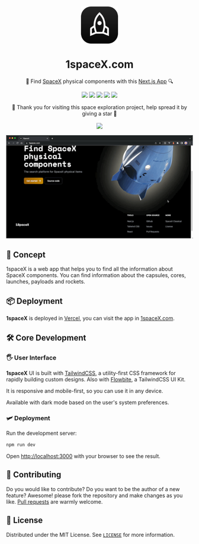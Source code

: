 <p align="center">
  <img
    src="public/icon-256x256.png"
    align="center"
    width="100"
    alt="1spaceX"
    title="1spaceX"
  />
  <h1 align="center">1spaceX.com</h1>
</p>


<p align="center">🚀 Find <a href="https://www.spacex.com/">SpaceX</a> physical components with this <a href="https://nextjs.org">Next.js App</a> 🔍</p>

<p align="center">
  <a href="https://nodejs.org/"><img src="https://img.shields.io/static/v1?label=Node&message=v16.12&color=339933&logo=node.js&style=for-the-badge" /></a>
  <a href="https://reactjs.org/"><img src="https://img.shields.io/static/v1?label=React&message=v18.0.0&color=61DAFB&logo=react&style=for-the-badge" /></a>
  <a href="https://nextjs.org"><img src="https://img.shields.io/static/v1?label=Next.js&message=v13.1.5&color=000000&logo=next.js&style=for-the-badge" /></a>
  <a href="https://tailwindcss.com"><img src="https://img.shields.io/static/v1?label=TailwindCSS&message=v3.2.4&color=06B6D4&logo=tailwindcss&style=for-the-badge" /></a>
  <a href="https://github.com/r-spacex/SpaceX-API"><img src="https://img.shields.io/static/v1?label=SpaceX%20API&message=v4&color=000000&logo=spacex&style=for-the-badge" /></a>
</p>

<p align="center">
  🤗 Thank you for visiting this space exploration project, help spread it by giving a star 🌟<br />
  <br />
  <a href="https://github.com/360macky/1spaceX/stargazers"><img src="https://img.shields.io/github/stars/360macky/1spaceX?label=Star%20this%20repository%21&style=social" /></a><br />
</p>


![Preview of 1spaceX](./.github/preview.gif)


## 🤖 Concept

1spaceX is a web app that helps you to find all the information about SpaceX components. You can find information about the capsules, cores, launches, payloads and rockets.

## 📦 Deployment

**1spaceX** is deployed in [Vercel](https://vercel.com/), you can visit the app in [1spaceX.com](https://1spaceX.com/).

## 🛠 Core Development

### 🖐 User Interface

**1spaceX** UI is built with [TailwindCSS](https://tailwindcss.com/), a utility-first CSS framework for rapidly building custom designs. Also with [Flowbite](https://flowbite.com/), a TailwindCSS UI Kit.

It is responsive and mobile-first, so you can use it in any device.

Available with dark mode based on the user's system preferences.

### 🛩 Deployment

Run the development server:

```bash
npm run dev
```

Open [http://localhost:3000](http://localhost:3000) with your browser to see the result.


## 🤲 Contributing
Do you would like to contribute? Do you want to be the author of a new feature? Awesome! please fork the repository and make changes as you like. [Pull requests](https://github.com/360macky/1spaceX/pulls) are warmly welcome.


## 📃 License
Distributed under the MIT License.
See [`LICENSE`](./LICENSE) for more information.
